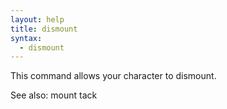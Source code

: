 ```yaml
---
layout: help
title: dismount
syntax:
  - dismount
---
```


This command allows your character to dismount.

See also: mount tack
